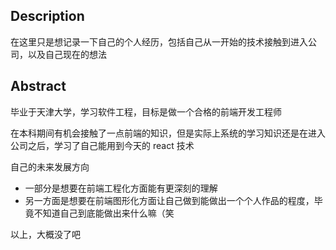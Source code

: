 ## Description

在这里只是想记录一下自己的个人经历，包括自己从一开始的技术接触到进入公司，以及自己现在的想法

## Abstract

毕业于天津大学，学习软件工程，目标是做一个合格的前端开发工程师

在本科期间有机会接触了一点前端的知识，但是实际上系统的学习知识还是在进入公司之后，学习了自己能用到今天的 react 技术

自己的未来发展方向

+ 一部分是想要在前端工程化方面能有更深刻的理解
+ 另一方面是想要在前端图形化方面让自己做到能做出一个个人作品的程度，毕竟不知道自己到底能做出来什么嘛（笑

以上，大概没了吧